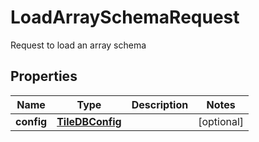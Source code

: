 

# LoadArraySchemaRequest

Request to load an array schema

## Properties

| Name | Type | Description | Notes |
|------------ | ------------- | ------------- | -------------|
|**config** | [**TileDBConfig**](TileDBConfig.md) |  |  [optional] |



